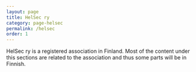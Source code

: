 ```yaml
---
layout: page
title: HelSec ry
category: page-helsec
permalink: /helsec
order: 1
---
```


HelSec ry is a registered association in Finland. Most of the content under this sections are related to the association and thus some parts will be in Finnish.
